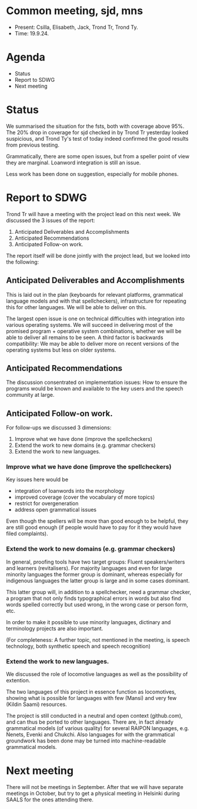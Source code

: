 Common meeting, sjd, mns
========================

- Present: Csilla, Elisabeth, Jack, Trond Tr, Trond Ty.
- Time: 19.9.24.

# Agenda

- Status
- Report to SDWG
- Next meeting

# Status

We summarised the situation for the fsts, both with coverage above 95%. The 20% drop in coverage for sjd checked in by Trond Tr yesterday looked suspicious, and Trond Ty's test of today indeed confirmed the good results from previous testing.

Grammatically, there are some open issues, but from a speller point of view they are marginal. Loanword integration is still an issue.

Less work has been done on suggestion, especially for mobile phones.

# Report to SDWG

Trond Tr will have a meeting with the project lead on this next week. We discussed the 3 issues of the report:

1. Anticipated Deliverables and Accomplishments
2. Anticipated Recommendations
3. Anticipated Follow-on work.

The report itself will be done jointly with the project lead, but we looked into the following:

## Anticipated Deliverables and Accomplishments

This is laid out in the plan (keyboards for relevant platforms, grammatical language models and with that spellcheckers), infrastructure for repeating this for other languages. We will be able to deliver on this. 

The largest open issue is one on technical difficulties with integration into various operating systems. We will succeed in delivering most of the promised program + operative system combinations, whether we will be able to deliver all remains to be seen. A third factor is backwards compatibility: We may be able to deliver more on recent versions of the operating systems but less on older systems.

## Anticipated Recommendations

The discussion consentrated on implementation issues: How to ensure the programs would be known and available to the key users and the speech community at large.

## Anticipated Follow-on work.

For follow-ups we discussed 3 dimensions:

1. Improve what we have done (improve the spellcheckers)
2. Extend the work to new domains (e.g. grammar checkers)
3. Extend the work to new languages.

### Improve what we have done (improve the spellcheckers)

Key issues here would be 
- integration of loanwords into the morphology
- improved coverage (cover the vocabulary of more topics)
- restrict for overgeneration
- address open grammatical issues

Even though the spellers will be more than good enough to be helpful, they are still good enough (if people would have to pay for it they would have filed complaints). 

### Extend the work to new domains (e.g. grammar checkers)

In general, proofing tools have two target groups: Fluent speakers/writers and learners (revitalisers). For majority languages and even for large minority languages the former group is dominant, whereas especially for indigenous languages the latter group is large and in some cases dominant.

This latter group will, in addition to a spellchecker, need a grammar checker, a program that not only finds typographical errors in words but also find words spelled correctly but used wrong, in the wrong case or person form, etc. 

In order to make it possible to use minority languages, dictinary and terminology projects are also important. 

(For completeness: A further topic, not mentioned in the meeting, is speech technology, both synthetic speech and speech recognition)

### Extend the work to new languages.

We discussed the role of locomotive languages as well as the possibility of extention.

The two languages of this project in essence function as locomotives, showing what is possible for languages with few (Mansi) and very few (Kildin Saami) resources. 

The project is still conducted in a neutral and open context (github.com), and can thus be ported to other languages. There are, in fact already grammatical models (of various quality) for several RAIPON languages, e.g. Nenets, Evenki and Chukchi. Also languages for with the grammatical groundwork has been done may be turned into machine-readable grammatical models.

# Next meeting

There will not be meetings in September. After that we will have separate meetings in October, but try to get a physical meeting in Helsinki during SAALS for the ones attending there.
